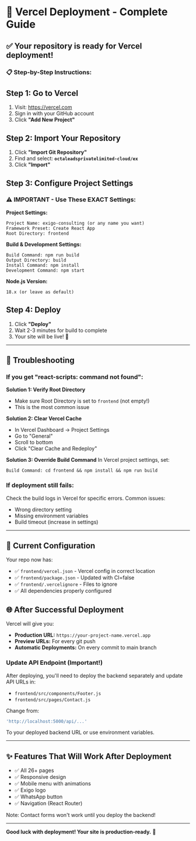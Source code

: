 # 🚀 Vercel Deployment - Complete Guide

## ✅ Your repository is ready for Vercel deployment!

### 📋 **Step-by-Step Instructions:**

## Step 1: Go to Vercel

1. Visit: https://vercel.com
2. Sign in with your GitHub account
3. Click **"Add New Project"**

## Step 2: Import Your Repository

1. Click **"Import Git Repository"**
2. Find and select: **`octaleadsprivatelimited-cloud/ex`**
3. Click **"Import"**

## Step 3: Configure Project Settings

### ⚠️ IMPORTANT - Use These EXACT Settings:

**Project Settings:**
```
Project Name: exigo-consulting (or any name you want)
Framework Preset: Create React App
Root Directory: frontend
```

**Build & Development Settings:**
```
Build Command: npm run build
Output Directory: build
Install Command: npm install
Development Command: npm start
```

**Node.js Version:**
```
18.x (or leave as default)
```

## Step 4: Deploy

1. Click **"Deploy"**
2. Wait 2-3 minutes for build to complete
3. Your site will be live! 🎉

---

## 🔧 Troubleshooting

### If you get "react-scripts: command not found":

**Solution 1: Verify Root Directory**
- Make sure Root Directory is set to `frontend` (not empty!)
- This is the most common issue

**Solution 2: Clear Vercel Cache**
- In Vercel Dashboard → Project Settings
- Go to "General"
- Scroll to bottom
- Click "Clear Cache and Redeploy"

**Solution 3: Override Build Command**
In Vercel project settings, set:
```
Build Command: cd frontend && npm install && npm run build
```

### If deployment still fails:

Check the build logs in Vercel for specific errors. Common issues:
- Wrong directory setting
- Missing environment variables
- Build timeout (increase in settings)

---

## 📁 Current Configuration

Your repo now has:
- ✅ `frontend/vercel.json` - Vercel config in correct location
- ✅ `frontend/package.json` - Updated with CI=false
- ✅ `frontend/.vercelignore` - Files to ignore
- ✅ All dependencies properly configured

## 🌐 After Successful Deployment

Vercel will give you:
- **Production URL:** `https://your-project-name.vercel.app`
- **Preview URLs:** For every git push
- **Automatic Deployments:** On every commit to main branch

### Update API Endpoint (Important!)

After deploying, you'll need to deploy the backend separately and update API URLs in:
- `frontend/src/components/Footer.js`
- `frontend/src/pages/Contact.js`

Change from:
```javascript
'http://localhost:5000/api/...'
```

To your deployed backend URL or use environment variables.

---

## ✨ Features That Will Work After Deployment

- ✅ All 26+ pages
- ✅ Responsive design
- ✅ Mobile menu with animations
- ✅ Exigo logo
- ✅ WhatsApp button
- ✅ Navigation (React Router)

Note: Contact forms won't work until you deploy the backend!

---

**Good luck with deployment! Your site is production-ready.** 🚀

